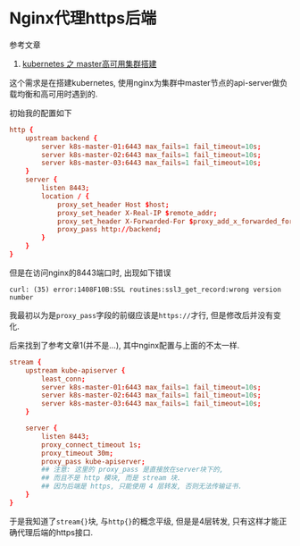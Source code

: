 # Nginx代理https后端

参考文章

1. [kubernetes 之 master高可用集群搭建](https://cloud.tencent.com/developer/article/1450346)

这个需求是在搭建kubernetes, 使用nginx为集群中master节点的api-server做负载均衡和高可用时遇到的.

初始我的配置如下

```conf
http {
    upstream backend {
        server k8s-master-01:6443 max_fails=1 fail_timeout=10s;
        server k8s-master-02:6443 max_fails=1 fail_timeout=10s;
        server k8s-master-03:6443 max_fails=1 fail_timeout=10s;
    }
    server {
        listen 8443;
        location / {
            proxy_set_header Host $host;
            proxy_set_header X-Real-IP $remote_addr;
            proxy_set_header X-Forwarded-For $proxy_add_x_forwarded_for;
            proxy_pass http://backend;
        }
    }
}
```

但是在访问nginx的8443端口时, 出现如下错误

```
curl: (35) error:1408F10B:SSL routines:ssl3_get_record:wrong version number
```

我最初以为是`proxy_pass`字段的前缀应该是`https://`才行, 但是修改后并没有变化.

后来找到了参考文章1(并不是...), 其中nginx配置与上面的不太一样.

```conf
stream {
    upstream kube-apiserver {
        least_conn;
        server k8s-master-01:6443 max_fails=1 fail_timeout=10s;
        server k8s-master-02:6443 max_fails=1 fail_timeout=10s;
        server k8s-master-03:6443 max_fails=1 fail_timeout=10s;
    }

    server {
        listen 8443;
        proxy_connect_timeout 1s;
        proxy_timeout 30m;
        proxy_pass kube-apiserver;
        ## 注意: 这里的 proxy_pass 是直接放在server块下的,
        ## 而且不是 http 模块, 而是 stream 块.
        ## 因为后端是 https, 只能使用 4 层转发, 否则无法传输证书.
    }
}
```

于是我知道了`stream{}`块, 与`http{}`的概念平级, 但是是4层转发, 只有这样才能正确代理后端的https接口.
